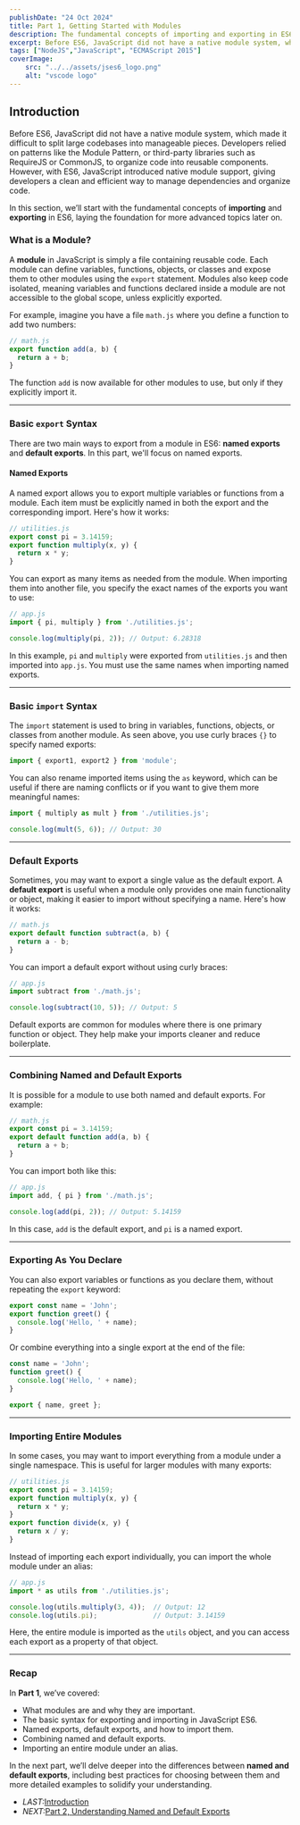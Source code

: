 ```yaml
---
publishDate: "24 Oct 2024"
title: Part 1, Getting Started with Modules
description: The fundamental concepts of importing and exporting in ES6
excerpt: Before ES6, JavaScript did not have a native module system, which made it difficult to split large codebases into manageable pieces
tags: ["NodeJS","JavaScript", "ECMAScript 2015"]
coverImage:
    src: "../../assets/jses6_logo.png"
    alt: "vscode logo"
---
```


## Introduction

Before ES6, JavaScript did not have a native module system, which made it difficult to split large codebases into manageable pieces. Developers relied on patterns like the Module Pattern, or third-party libraries such as RequireJS or CommonJS, to organize code into reusable components. However, with ES6, JavaScript introduced native module support, giving developers a clean and efficient way to manage dependencies and organize code.

In this section, we’ll start with the fundamental concepts of **importing** and **exporting** in ES6, laying the foundation for more advanced topics later on.


### What is a Module?

A **module** in JavaScript is simply a file containing reusable code. Each module can define variables, functions, objects, or classes and expose them to other modules using the `export` statement. Modules also keep code isolated, meaning variables and functions declared inside a module are not accessible to the global scope, unless explicitly exported.

For example, imagine you have a file `math.js` where you define a function to add two numbers:

```javascript
// math.js
export function add(a, b) {
  return a + b;
}
```

The function `add` is now available for other modules to use, but only if they explicitly import it.

---

### Basic `export` Syntax

There are two main ways to export from a module in ES6: **named exports** and **default exports**. In this part, we'll focus on named exports.

#### Named Exports

A named export allows you to export multiple variables or functions from a module. Each item must be explicitly named in both the export and the corresponding import. Here's how it works:

```javascript
// utilities.js
export const pi = 3.14159;
export function multiply(x, y) {
  return x * y;
}
```

You can export as many items as needed from the module. When importing them into another file, you specify the exact names of the exports you want to use:

```javascript
// app.js
import { pi, multiply } from './utilities.js';

console.log(multiply(pi, 2)); // Output: 6.28318
```

In this example, `pi` and `multiply` were exported from `utilities.js` and then imported into `app.js`. You must use the same names when importing named exports.

---

### Basic `import` Syntax

The `import` statement is used to bring in variables, functions, objects, or classes from another module. As seen above, you use curly braces `{}` to specify named exports:

```javascript
import { export1, export2 } from 'module';
```

You can also rename imported items using the `as` keyword, which can be useful if there are naming conflicts or if you want to give them more meaningful names:

```javascript
import { multiply as mult } from './utilities.js';

console.log(mult(5, 6)); // Output: 30
```

---

### Default Exports

Sometimes, you may want to export a single value as the default export. A **default export** is useful when a module only provides one main functionality or object, making it easier to import without specifying a name. Here's how it works:

```javascript
// math.js
export default function subtract(a, b) {
  return a - b;
}
```

You can import a default export without using curly braces:

```javascript
// app.js
import subtract from './math.js';

console.log(subtract(10, 5)); // Output: 5
```

Default exports are common for modules where there is one primary function or object. They help make your imports cleaner and reduce boilerplate.

---

### Combining Named and Default Exports

It is possible for a module to use both named and default exports. For example:

```javascript
// math.js
export const pi = 3.14159;
export default function add(a, b) {
  return a + b;
}
```

You can import both like this:

```javascript
// app.js
import add, { pi } from './math.js';

console.log(add(pi, 2)); // Output: 5.14159
```

In this case, `add` is the default export, and `pi` is a named export.

---

### Exporting As You Declare

You can also export variables or functions as you declare them, without repeating the `export` keyword:

```javascript
export const name = 'John';
export function greet() {
  console.log('Hello, ' + name);
}
```

Or combine everything into a single export at the end of the file:

```javascript
const name = 'John';
function greet() {
  console.log('Hello, ' + name);
}

export { name, greet };
```

---

### Importing Entire Modules

In some cases, you may want to import everything from a module under a single namespace. This is useful for larger modules with many exports:

```javascript
// utilities.js
export const pi = 3.14159;
export function multiply(x, y) {
  return x * y;
}
export function divide(x, y) {
  return x / y;
}
```

Instead of importing each export individually, you can import the whole module under an alias:

```javascript
// app.js
import * as utils from './utilities.js';

console.log(utils.multiply(3, 4));  // Output: 12
console.log(utils.pi);              // Output: 3.14159
```

Here, the entire module is imported as the `utils` object, and you can access each export as a property of that object.

---

### Recap

In **Part 1**, we’ve covered:

- What modules are and why they are important.
- The basic syntax for exporting and importing in JavaScript ES6.
- Named exports, default exports, and how to import them.
- Combining named and default exports.
- Importing an entire module under an alias.

In the next part, we’ll delve deeper into the differences between **named and default exports**, including best practices for choosing between them and more detailed examples to solidify your understanding.

- *LAST:*[Introduction](/posts/javascript-es6-import-export-introduction)
- *NEXT:*[Part 2, Understanding Named and Default Exports](/posts/javascript-es6-import-export-part-3)
